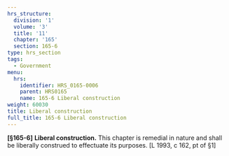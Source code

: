 ```yaml
---
hrs_structure:
  division: '1'
  volume: '3'
  title: '11'
  chapter: '165'
  section: 165-6
type: hrs_section
tags:
  - Government
menu:
  hrs:
    identifier: HRS_0165-0006
    parent: HRS0165
    name: 165-6 Liberal construction
weight: 60030
title: Liberal construction
full_title: 165-6 Liberal construction
---
```

**[§165-6]** **Liberal construction.** This chapter is remedial in nature and shall be liberally construed to effectuate its purposes. [L 1993, c 162, pt of §1]